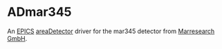 ADmar345
===========
An <a href="http://www.aps.anl.gov/epics/">EPICS</a> 
<a href="http://cars.uchicago.edu/software/epics/areaDetector.html">areaDetector</a> 
driver for the mar345 detector from 
<a href="http://www.marresearch.com/">Marresearch GmbH</a>.
